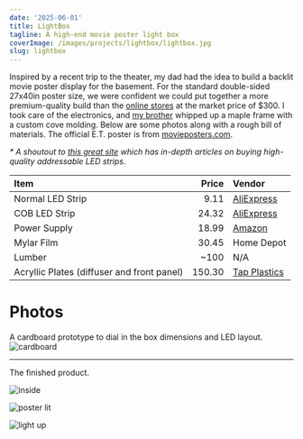 ```yaml
---
date: '2025-06-01'
title: LightBox
tagline: A high-end movie poster light box
coverImage: /images/projects/lightbox/lightbox.jpg
slug: lightbox
---
```


Inspired by a recent trip to the theater, my dad had the idea to build a backlit movie poster display for the basement. For the standard double-sided 27x40in poster size, we were confident we could put together a more premium-quality build than the [online stores](https://glowbox.shop/products) at the market price of $300. I took care of the electronics, and [my brother](https://elliotnoyes.com) whipped up a maple frame with a custom cove molding. Below are some photos along with a rough bill of materials. The official E.T. poster is from [movieposters.com](https://movieposters.com).

*\* A shoutout to [this great site](https://quinled.info/addressable-digital-leds/#DigitalBuy) which has in-depth articles on buying high-quality addressable LED strips.*

| Item                                       |   Price  | Vendor                                                              |
|:-------------------------------------------|---------:|:--------------------------------------------------------------------|
| Normal LED Strip                           | 9.11     | [AliExpress](https://www.aliexpress.us/item/3256803836908040.html)  |
| COB LED Strip                              | 24.32    | [AliExpress](https://www.aliexpress.us/item/3256802223680358.html)  |
| Power Supply                               | 18.99    | [Amazon](https://www.amazon.com/dp/B013ETZUS0)                      |
| Mylar Film                                 | 30.45    | Home Depot                                                          |
| Lumber                                     | ~100     | N/A                                                                 |
| Acryllic Plates (diffuser and front panel) | 150.30   | [Tap Plastics](https://www.tapplastics.com/)                        |

# Photos

A cardboard prototype to dial in the box dimensions and LED layout.
![cardboard](/images/projects/lightbox/cardboard.jpg)

---

The finished product.

![inside](/images/projects/lightbox/inside.jpg)

![poster lit](/images/projects/lightbox/poster-lit.jpg)

![light up](/images/projects/lightbox/dim-light-up.gif)